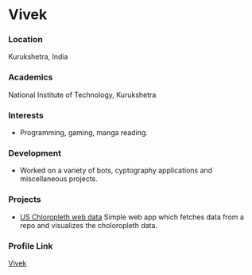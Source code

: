 # Vivek

### Location

Kurukshetra, India

### Academics

National Institute of Technology, Kurukshetra

### Interests

- Programming, gaming, manga reading.

### Development

- Worked on a variety of bots, cyptography applications and miscellaneous projects.

### Projects

- [US Chloropleth web data](https://codepen.io/vivek-alt/pen/oNbpjyg) Simple web app which fetches data from a repo and visualizes the choloropleth data.

### Profile Link

[Vivek](https://github.com/vivek-alt)
